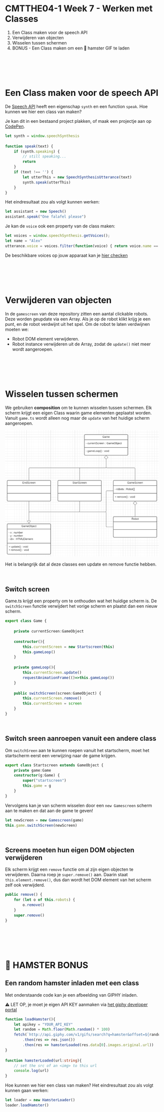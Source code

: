 # CMTTHE04-1 Week 7 - Werken met Classes

1. Een Class maken voor de speech API
2. Verwijderen van objecten
3. Wisselen tussen schermen
4. BONUS - Een Class maken om een 🐹 hamster GIF te laden

<br>
<br>
<br>
<br>

# Een Class maken voor de speech API

De [Speech API](https://github.com/HR-CMGT/PRG08-2020-2021/blob/main/snippets/speech.md) heeft een eigenschap `synth` en een function `speak`. Hoe kunnen we hier een class van maken?

Je kan dit in een bestaand project plakken, of maak een projectje aan op [CodePen](https://codepen.io). 

```typescript
let synth = window.speechSynthesis

function speak(text) {
    if (synth.speaking) {
        // still speaking...
        return
    }
    if (text !== '') {
        let utterThis = new SpeechSynthesisUtterance(text)
        synth.speak(utterThis)
    }
}
```
Het eindresultaat zou als volgt kunnen werken:
```typescript
let assistant = new Speech()
assistant.speak("One falafel please")
```
Je kan de `voice` ook een property van de class maken:
```typescript
let voices = window.speechSynthesis.getVoices();
let name = "Alex"
utterance.voice = voices.filter(function(voice) { return voice.name == name; })[0];
```
De beschikbare voices op jouw apparaat kan je [hier checken](https://developer.mozilla.org/en-US/docs/Web/API/SpeechSynthesis/getVoices)


<br>
<br>
<br>
<br>



# Verwijderen van objecten

In de `gamescreen` van deze repository zitten een aantal clickable robots. Deze worden geupdate via een Array. Als je op de robot klikt krijg je een punt, en de robot verdwijnt uit het spel. Om de robot te laten verdwijnen moeten we:

- Robot DOM element verwijderen.
- Robot instance verwijderen uit de Array, zodat de `update()` niet meer wordt aangeroepen.

<br>
<br>
<br>
<br>

# Wisselen tussen schermen

We gebruiken **composition** om te kunnen wisselen tussen schermen. Elk scherm krijgt een eigen Class waarin game elementen geplaatst worden. Vanuit `game.ts` wordt alleen nog maar de `update` van het huidige scherm aangeroepen.

<img src="./classdiagram.png" width="600">

Het is belangrijk dat al deze classes een update en remove functie hebben.

<br>

## Switch screen

Game.ts krijgt een property om te onthouden wat het huidige scherm is. De `switchScreen` functie verwijdert het vorige scherm en plaatst dan een nieuw scherm.

```typescript
export class Game {

    private currentScreen:GameObject

    constructor(){
        this.currentScreen = new Startscreen(this)
        this.gameLoop()
    }

    private gameLoop(){
        this.currentScreen.update()
        requestAnimationFrame(()=>this.gameLoop())
    }

    public switchScreen(screen:GameObject) {
        this.currentScreen.remove()
        this.currentScreen = screen
    }
}
```

<br>

## Switch sreen aanroepen vanuit een andere class

Om `switchSreen` aan te kunnen roepen vanuit het startscherm, moet het startscherm eerst een verwijzing naar de game krijgen.

```typescript
export class Startscreen extends GameObject {
    private game:Game
    constructor(g:Game) {
        super("startscreen")
        this.game = g
    }
}
```
Vervolgens kan je van scherm wisselen door een `new Gamescreen` scherm aan te maken en dat aan de game te geven!

```typescript
let newScreen = new Gamescreen(game)
this.game.switchScreen(newScreen)
```

<br>

## Screens moeten hun eigen DOM objecten verwijderen

Elk scherm krijgt een `remove` functie om al zijn eigen objecten te verwijderen. Daarna roep je `super.remove()` aan. Daarin staat `this.element.remove()`, dus dan wordt het DOM element van het scherm zelf ook verwijderd.

```typescript
public remove() {
    for (let o of this.robots) {
        o.remove()
    }
    super.remove()
}
```

<br>
<br>
<br>
<br>

# 🐹 HAMSTER BONUS

## Een random hamster inladen met een class

Met onderstaande code kan je een afbeelding van GIPHY inladen. 

⚠️ LET OP, je moet je eigen API KEY aanmaken via [het giphy developer portal](https://developers.giphy.com/docs/api#quick-start-guide)

```typescript
function loadHamster(){
    let apikey = "YOUR_API_KEY"
    let random = Math.floor(Math.random() * 100)
    fetch(`http://api.giphy.com/v1/gifs/search?q=hamster&offset=${random}&api_key=${apikey}`)
        .then(res => res.json())
        .then(res => hamsterLoaded(res.data[0].images.original.url))
}

function hamsterLoaded(url:string){
    // set the src of an <img> to this url
    console.log(url)
}
```

Hoe kunnen we hier een class van maken? Het eindresultaat zou als volgt kunnen gaan werken:

```typescript
let loader = new HamsterLoader()
loader.loadHamster()
```

<br>
<br>
<br>
<br>
